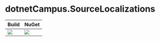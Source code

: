 # dotnetCampus.SourceLocalizations

| Build | NuGet |
|--|--|
|![](https://github.com/dotnet-campus/dotnetCampus.SourceLocalizations/workflows/.NET%20Core/badge.svg)|[![](https://img.shields.io/nuget/v/dotnetCampus.SourceLocalizations.svg)](https://www.nuget.org/packages/dotnetCampus.SourceLocalizations)|
